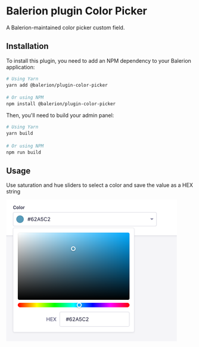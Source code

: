 # Balerion plugin Color Picker

A Balerion-maintained color picker custom field.

## Installation

To install this plugin, you need to add an NPM dependency to your Balerion application:

```sh
# Using Yarn
yarn add @balerion/plugin-color-picker

# Or using NPM
npm install @balerion/plugin-color-picker
```

Then, you'll need to build your admin panel:

```sh
# Using Yarn
yarn build

# Or using NPM
npm run build
```

## Usage

Use saturation and hue sliders to select a color and save the value as a HEX string

![color picker screenshot](./color-picker.png)
